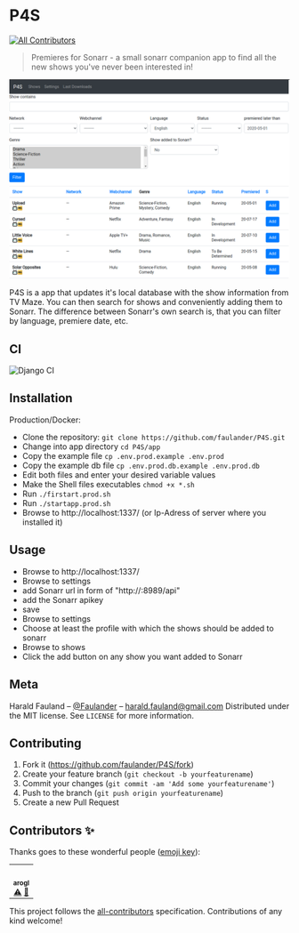 ﻿ # P4S
<!-- ALL-CONTRIBUTORS-BADGE:START - Do not remove or modify this section -->
[![All Contributors](https://img.shields.io/badge/all_contributors-1-orange.svg?style=flat-square)](#contributors-)
<!-- ALL-CONTRIBUTORS-BADGE:END -->
> Premieres for Sonarr - a small sonarr companion app to find all the new shows you've never been interested in!

![P4S - Premieres for Sonarr](/screenshots/p4s.png?raw=true "P4S Main Screen")

P4S is a app that updates it's local database with the show information from TV Maze. You can then search for shows and conveniently adding them to Sonarr. The difference between Sonarr's own search is, that you can filter by language, premiere date, etc.

## CI
![Django CI](https://github.com/faulander/P4S/workflows/Django%20CI/badge.svg?branch=master)

## Installation

Production/Docker:
- Clone the repository: ```git clone https://github.com/faulander/P4S.git```
- Change into app directory ```cd P4S/app```
- Copy the example file ```cp .env.prod.example .env.prod```
- Copy the example db file ```cp .env.prod.db.example .env.prod.db```
- Edit both files and enter your desired variable values
- Make the Shell files executables ```chmod +x *.sh```
- Run ```./firstart.prod.sh```
- Run ```./startapp.prod.sh```
- Browse to http://localhost:1337/ (or Ip-Adress of server where you installed it)

## Usage
- Browse to http://localhost:1337/
- Browse to settings
- add Sonarr url in form of "http://<ip of sonarr>:8989/api"
- add the Sonarr apikey
- save
- Browse to settings
- Choose at least the profile with which the shows should be added to sonarr
- Browse to shows
- Click the add button on any show you want added to Sonarr

## Meta

Harald Fauland – [@Faulander](https://twitter.com/faulander) – harald.fauland@gmail.com
Distributed under the MIT license. See ``LICENSE`` for more information.


## Contributing

1. Fork it (<https://github.com/faulander/P4S/fork>)
2. Create your feature branch (`git checkout -b yourfeaturename`)
3. Commit your changes (`git commit -am 'Add some yourfeaturename'`)
4. Push to the branch (`git push origin yourfeaturename`)
5. Create a new Pull Request

## Contributors ✨

Thanks goes to these wonderful people ([emoji key](https://allcontributors.org/docs/en/emoji-key)):

<!-- ALL-CONTRIBUTORS-LIST:START - Do not remove or modify this section -->
<!-- prettier-ignore-start -->
<!-- markdownlint-disable -->
<table>
  <tr>
    <td align="center"><a href="https://github.com/arogl"><img src="https://avatars1.githubusercontent.com/u/1115472?v=4" width="100px;" alt=""/><br /><sub><b>arogl</b></sub></a><br /><a href="https://github.com/faulander/P4S/commits?author=arogl" title="Tests">⚠️</a> <a href="https://github.com/faulander/P4S/commits?author=arogl" title="Documentation">📖</a></td>
  </tr>
</table>

<!-- markdownlint-enable -->
<!-- prettier-ignore-end -->
<!-- ALL-CONTRIBUTORS-LIST:END -->

This project follows the [all-contributors](https://github.com/all-contributors/all-contributors) specification. Contributions of any kind welcome!
